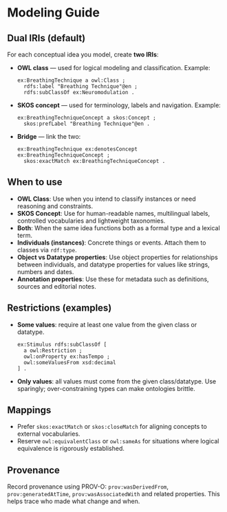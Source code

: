# Modeling Guide

## Dual IRIs (default)

For each conceptual idea you model, create **two IRIs**:

- **OWL class** — used for logical modeling and classification. Example:
  ```ttl
  ex:BreathingTechnique a owl:Class ;
    rdfs:label "Breathing Technique"@en ;
    rdfs:subClassOf ex:Neuromodulation .
  ```
- **SKOS concept** — used for terminology, labels and navigation. Example:
  ```ttl
  ex:BreathingTechniqueConcept a skos:Concept ;
    skos:prefLabel "Breathing Technique"@en .
  ```
- **Bridge** — link the two:
  ```ttl
  ex:BreathingTechnique ex:denotesConcept ex:BreathingTechniqueConcept ;
    skos:exactMatch ex:BreathingTechniqueConcept .
  ```

## When to use

- **OWL Class**: Use when you intend to classify instances or need reasoning and constraints.
- **SKOS Concept**: Use for human-readable names, multilingual labels, controlled vocabularies and lightweight taxonomies.
- **Both**: When the same idea functions both as a formal type and a lexical term.
- **Individuals (instances)**: Concrete things or events. Attach them to classes via `rdf:type`.
- **Object vs Datatype properties**: Use object properties for relationships between individuals, and datatype properties for values like strings, numbers and dates.
- **Annotation properties**: Use these for metadata such as definitions, sources and editorial notes.

## Restrictions (examples)

- **Some values**: require at least one value from the given class or datatype.
  ```ttl
  ex:Stimulus rdfs:subClassOf [
    a owl:Restriction ;
    owl:onProperty ex:hasTempo ;
    owl:someValuesFrom xsd:decimal
  ] .
  ```
- **Only values**: all values must come from the given class/datatype. Use sparingly; over-constraining types can make ontologies brittle.

## Mappings

- Prefer `skos:exactMatch` or `skos:closeMatch` for aligning concepts to external vocabularies.
- Reserve `owl:equivalentClass` or `owl:sameAs` for situations where logical equivalence is rigorously established.

## Provenance

Record provenance using PROV-O:
`prov:wasDerivedFrom`, `prov:generatedAtTime`, `prov:wasAssociatedWith` and related properties. This helps trace who made what change and when.
